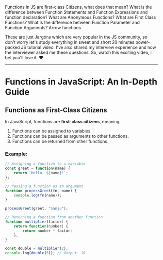 Functions in JS are first-class Citizens, what does that mean? What is the difference between Function Statements and Function Expressions and function declaration? What are Anonymous Functions? What are First Class Functions? What is the difference between Function Parameter and Function Arguments? Arrow functions

These are just Jargons which are very popular in the JS community, so don't worry let's study everything in sweet and short 20 minutes power-packed JS tutorial video. I've also shared my interview experience and how the interviewer asked me these questions. So, watch this exciting video, I bet you'll love it. ❤️

---

# Functions in JavaScript: An In-Depth Guide

## Functions as First-Class Citizens
In JavaScript, functions are **first-class citizens**, meaning:
1. Functions can be assigned to variables.
2. Functions can be passed as arguments to other functions.
3. Functions can be returned from other functions.

### Example:
```javascript
// Assigning a function to a variable
const greet = function(name) {
    return `Hello, ${name}!`;
};

// Passing a function as an argument
function processGreet(fn, name) {
    console.log(fn(name));
}

processGreet(greet, "Sanju");

// Returning a function from another function
function multiplier(factor) {
    return function(number) {
        return number * factor;
    };
}

const double = multiplier(2);
console.log(double(5)); // Output: 10
